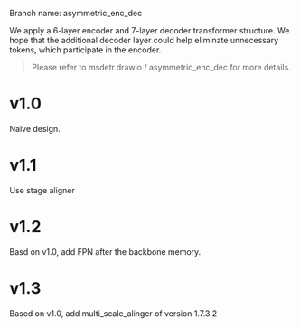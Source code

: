 Branch name: asymmetric_enc_dec

We apply a 6-layer encoder and 7-layer decoder transformer structure. We hope that the additional decoder layer could
help eliminate unnecessary tokens, which participate in the encoder.

> Please refer to msdetr.drawio / asymmetric_enc_dec for more details.
# v1.0
Naive design.


# v1.1
Use stage aligner

# v1.2
Basd on v1.0, add FPN after the backbone memory.

# v1.3
Based on v1.0, add multi_scale_alinger of version 1.7.3.2